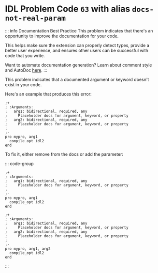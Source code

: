 # IDL Problem Code `63` with alias `docs-not-real-param`

::: info Documentation Best Practice
This problem indicates that there's an opportunity to improve the documentation for your code.

This helps make sure the extension can properly detect types, provide a better user experience, and ensures other users can be successful with code that you write.

Want to automate documentation generation? Learn about comment style and AutoDoc [here](/code-comments/).
:::

This problem indicates that a documented argument or keyword doesn't exist in your code.

Here's an example that produces this error:

```idl{5,6,9}
;+
; :Arguments:
;   arg1: bidirectional, required, any
;     Placeholder docs for argument, keyword, or property
;   arg2: bidirectional, required, any
;     Placeholder docs for argument, keyword, or property
;
;-
pro mypro, arg1
  compile_opt idl2
end
```

To fix it, either remove from the docs or add the parameter:

::: code-group

```idl{2,3,4} [Remove from docs]
;+
; :Arguments:
;   arg1: bidirectional, required, any
;     Placeholder docs for argument, keyword, or property
;
;-
pro mypro, arg1
  compile_opt idl2
end
```

```idl{9} [Add param]
;+
; :Arguments:
;   arg1: bidirectional, required, any
;     Placeholder docs for argument, keyword, or property
;   arg2: bidirectional, required, any
;     Placeholder docs for argument, keyword, or property
;
;-
pro mypro, arg1, arg2
  compile_opt idl2
end
```

:::
